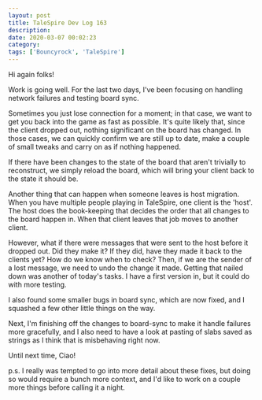 ```yaml
---
layout: post
title: TaleSpire Dev Log 163
description:
date: 2020-03-07 00:02:23
category:
tags: ['Bouncyrock', 'TaleSpire']
---
```


Hi again folks!

Work is going well. For the last two days, I've been focusing on handling network failures and testing board sync.

Sometimes you just lose connection for a moment; in that case, we want to get you back into the game as fast as possible. It's quite likely that, since the client dropped out, nothing significant on the board has changed. In those cases, we can quickly confirm we are still up to date, make a couple of small tweaks and carry on as if nothing happened.

If there have been changes to the state of the board that aren't trivially to reconstruct, we simply reload the board, which will bring your client back to the state it should be.

Another thing that can happen when someone leaves is host migration. When you have multiple people playing in TaleSpire, one client is the 'host'. The host does the book-keeping that decides the order that all changes to the board happen in. When that client leaves that job moves to another client.

However, what if there were messages that were sent to the host before it dropped out. Did they make it? If they did, have they made it back to the clients yet? How do we know when to check? Then, if we are the sender of a lost message, we need to undo the change it made. Getting that nailed down was another of today's tasks. I have a first version in, but it could do with more testing.

I also found some smaller bugs in board sync, which are now fixed, and I squashed a few other little things on the way.

Next, I'm finishing off the changes to board-sync to make it handle failures more gracefully, and I also need to have a look at pasting of slabs saved as strings as I think that is misbehaving right now.

Until next time,
Ciao!

p.s. I really was tempted to go into more detail about these fixes, but doing so would require a bunch more context, and I'd like to work on a couple more things before calling it a night.
